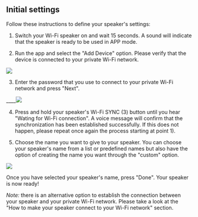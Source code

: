 ## Initial settings

Follow these instructions to define your speaker's settings:

1) Switch your Wi-Fi speaker on and wait 15 seconds. A sound will indicate that the speaker is ready to be used in APP mode.

2) Run the app and select the "Add Device" option. Please verify that the device is connected to your private Wi-Fi network.

![](http://static.energysistem.com/images/manuals/42686/5722313914fb8.jpg)

3) Enter the password that you use to connect to your private Wi-Fi network and press "Next".

____![](http://static.energysistem.com/images/manuals/42686/5722313c2f25f.jpg)

4) Press and hold your speaker's Wi-Fi SYNC (3) button until you hear "Wating for Wi-Fi connection". A voice message will confirm that the synchronization has been established successfully. If this does not happen, please repeat once again the process starting at point 1). 

5) Choose the name you want to give to your speaker. You can choose your speaker's name from a list or predefined names but also have the option of creating the name you want through the "custom" option. 

![](http://static.energysistem.com/images/manuals/42686/572231407c6a0.jpg)

Once you have selected your speaker's name, press "Done". Your speaker is now ready!

*Note:* there is an alternative option to establish the connection between your speaker and your private Wi-Fi network. Please take a look at the "How to make your speaker connect to your Wi-Fi network" section.

